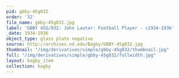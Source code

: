 ```yaml
---
pid: gbby-45g032
order: '32'
file_name: gbby-45g032.jpg
label: 'GBBY 45G/032: John Lautar: Football Player - c1934-1936'
_date: 1934-1936
object_type: glass plate negative
source: http://archives.nd.edu/Bagby/GBBY-45g032.jpg
thumbnail: "/img/derivatives/simple/gbby-45g032/thumbnail.jpg"
full: "/img/derivatives/simple/gbby-45g032/fullwidth.jpg"
layout: bagby_item
collection: bagby
---
```

